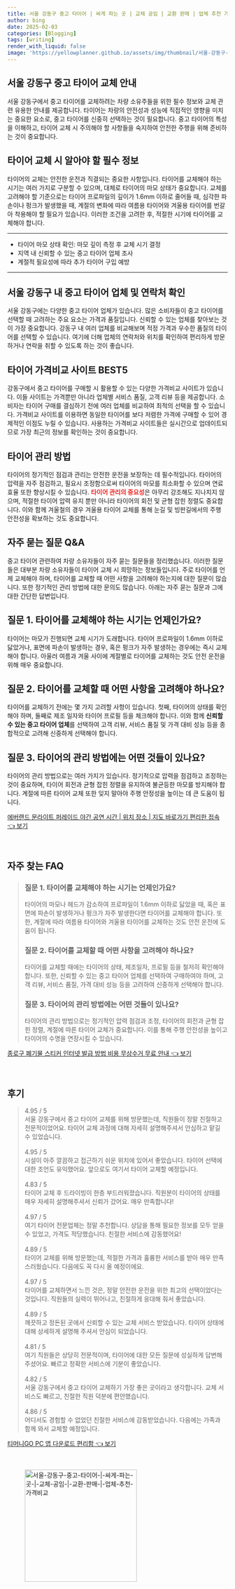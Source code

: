 ```yaml
---
title: 서울 강동구 중고 타이어 | 싸게 파는 곳 | 교체 공임 | 교환 판매 | 업체 추천 가격비교
author: bing
date: 2025-02-03
categories: [Blogging]
tags: [writing]
render_with_liquid: false
image: 'https://yellowplanner.github.io/assets/img/thumbnail/서울-강동구-중고-타이어-|-싸게-파는-곳-|-교체-공임-|-교환-판매-|-업체-추천-가격비교.webp'
---
```



<h2 id='중고 타이어 교체 안내'>서울 강동구 중고 타이어 교체 안내</h2>

<p>서울 강동구에서 중고 타이어를 교체하려는 차량 소유주들을 위한 필수 정보와 교체 관련 유용한 안내를 제공합니다. 타이어는 차량의 안전성과 성능에 직접적인 영향을 미치는 중요한 요소로, 중고 타이어를 신중히 선택하는 것이 필요합니다. 중고 타이어의 특성을 이해하고, 타이어 교체 시 주의해야 할 사항들을 숙지하여 안전한 주행을 위해 준비하는 것이 중요합니다.</p>

<h2 id='중고 타이어 업체 정보'>타이어 교체 시 알아야 할 필수 정보</h2>

<p>타이어의 교체는 안전한 운전과 직결되는 중요한 사항입니다. 타이어를 교체해야 하는 시기는 여러 가지로 구분할 수 있으며, 대체로 타이어의 마모 상태가 중요합니다. 교체를 고려해야 할 기준으로는 타이어 프로파일의 깊이가 1.6mm 이하로 줄어들 때, 심각한 파손이나 펑크가 발생했을 때, 계절의 변화에 따라 여름용 타이어와 겨울용 타이어를 번갈아 착용해야 할 필요가 있습니다. 이러한 조건을 고려한 후, 적절한 시기에 타이어를 교체해야 합니다.</p>

<hr />

<ul>
    <li>타이어 마모 상태 확인: 마모 깊이 측정 후 교체 시기 결정</li>
    <li>지역 내 신뢰할 수 있는 중고 타이어 업체 조사</li>
    <li>계절적 필요성에 따라 추가 타이어 구입 예방</li>
</ul>

<hr />

<h2 id='서울 강동구 타이어 업체 연락처'>서울 강동구 내 중고 타이어 업체 및 연락처 확인</h2>

<p>서울 강동구에는 다양한 중고 타이어 업체가 있습니다. 많은 소비자들이 중고 타이어를 선택할 때 고려하는 주요 요소는 가격과 품질입니다. 신뢰할 수 있는 업체를 찾아보는 것이 가장 중요합니다. 강동구 내 여러 업체를 비교해보며 적정 가격과 우수한 품질의 타이어를 선택할 수 있습니다. 여기에 더해 업체의 연락처와 위치를 확인하여 편리하게 방문하거나 연락을 취할 수 있도록 하는 것이 좋습니다.</p>

<h2 id='타이어 가격비교 사이트 추천'>타이어 가격비교 사이트 BEST5</h2>

<p>강동구에서 중고 타이어를 구매할 시 활용할 수 있는 다양한 가격비교 사이트가 있습니다. 이들 사이트는 가격뿐만 아니라 업체별 서비스 품질, 고객 리뷰 등을 제공합니다. 소비자는 타이어 구매를 결심하기 전에 여러 업체를 비교하여 최적의 선택을 할 수 있습니다. 가격비교 사이트를 이용하면 동일한 타이어를 보다 저렴한 가격에 구매할 수 있어 경제적인 이점도 누릴 수 있습니다. 사용하는 가격비교 사이트들은 실시간으로 업데이트되므로 가장 최근의 정보를 확인하는 것이 중요합니다.</p>

<h2 id='타이어 관리 방법 알아보기'>타이어 관리 방법</h2>

<p>타이어의 정기적인 점검과 관리는 안전한 운전을 보장하는 데 필수적입니다. 타이어의 압력을 자주 점검하고, 필요시 조정함으로써 타이어의 마모를 최소화할 수 있으며 연료 효율 또한 향상시킬 수 있습니다. <b><span style="color: #ee2323;">타이어 관리의 중요성</span></b>은 아무리 강조해도 지나치지 않으며, 적절한 타이어 압력 유지 뿐만 아니라 타이어의 회전 및 균형 잡힌 정렬도 중요합니다. 이와 함께 겨울철의 경우 겨울용 타이어 교체를 통해 눈길 및 빙판길에서의 주행 안전성을 확보하는 것도 중요합니다.</p>

<h2 id='자주 묻는 질문'>자주 묻는 질문 Q&A</h2>

<p>중고 타이어 관련하여 차량 소유자들이 자주 묻는 질문들을 정리했습니다. 이러한 질문들은 대부분 차량 소유자들이 타이어 교체 시 희망하는 정보들입니다. 주로 타이어를 언제 교체해야 하며, 타이어를 교체할 때 어떤 사항을 고려해야 하는지에 대한 질문이 많습니다. 또한 정기적인 관리 방법에 대한 문의도 많습니다. 아래는 자주 묻는 질문과 그에 대한 간단한 답변입니다.</p>

<h2 id='타이어 교체 시기'>질문 1. 타이어를 교체해야 하는 시기는 언제인가요?</h2>

<p>타이어는 마모가 진행되면 교체 시기가 도래합니다. 타이어 프로파일이 1.6mm 이하로 닳았거나, 표면에 파손이 발생하는 경우, 혹은 펑크가 자주 발생하는 경우에는 즉시 교체해야 합니다. 아울러 여름과 겨울 사이에 계절별로 타이어를 교체하는 것도 안전 운전을 위해 매우 중요합니다.</p>

<h2 id='타이어 교체 시 고려 사항'>질문 2. 타이어를 교체할 때 어떤 사항을 고려해야 하나요?</h2>

<p>타이어를 교체하기 전에는 몇 가지 고려할 사항이 있습니다. 첫째, 타이어의 상태를 확인해야 하며, 둘째로 제조 일자와 타이어 프로필 등을 체크해야 합니다. 이와 함께 <b>신뢰할 수 있는 중고 타이어 업체</b>를 선택하여 고객 리뷰, 서비스 품질 및 가격 대비 성능 등을 종합적으로 고려해 신중하게 선택해야 합니다.</p>

<h2 id='타이어 관리 방법 질문'>질문 3. 타이어의 관리 방법에는 어떤 것들이 있나요?</h2>

<p>타이어의 관리 방법으로는 여러 가지가 있습니다. 정기적으로 압력을 점검하고 조정하는 것이 중요하며, 타이어 회전과 균형 잡힌 정렬을 유지하여 불균등한 마모를 방지해야 합니다. 계절에 따른 타이어 교체 또한 잊지 말아야 주행 안정성을 높이는 데 큰 도움이 됩니다.</p>


<p><a class="click-button" title="에버랜드 문라이트 퍼레이드 야간 공연 시간 | 위치 장소 | 지도 바로가기 편리한 접속" href="https://yellowplanner.github.io/posts/%EC%97%90%EB%B2%84%EB%9E%9C%EB%93%9C-%EB%AC%B8%EB%9D%BC%EC%9D%B4%ED%8A%B8-%ED%8D%BC%EB%A0%88%EC%9D%B4%EB%93%9C-%EC%95%BC%EA%B0%84-%EA%B3%B5%EC%97%B0-%EC%8B%9C%EA%B0%84-%EC%9C%84%EC%B9%98-%EC%9E%A5%EC%86%8C-%EC%A7%80%EB%8F%84-%EB%B0%94%EB%A1%9C%EA%B0%80%EA%B8%B0-%ED%8E%B8%EB%A6%AC%ED%95%9C-%EC%A0%91%EC%86%8D/" rel="dofollow">에버랜드 문라이트 퍼레이드 야간 공연 시간 | 위치 장소 | 지도 바로가기 편리한 접속 👈 보기</a></p><br>
<h2 id='자주_찾는_FAQ'>자주 찾는 FAQ</h2>
<div itemscope="" itemtype="https://schema.org/FAQPage"> 
<blockquote> 
<div itemscope="" itemprop="mainEntity" itemtype="https://schema.org/Question"> 
<h3 itemprop="name">질문 1. 타이어를 교체해야 하는 시기는 언제인가요?</h3> 
<div itemscope="" itemprop="acceptedAnswer" itemtype="https://schema.org/Answer"> 
<span itemprop="text"> 
<p>타이어의 마모나 헤드가 감소하여 프로파일이 1.6mm 이하로 닳았을 때, 혹은 표면에 파손이 발생하거나 펑크가 자주 발생한다면 타이어를 교체해야 합니다. 또한, 계절에 따라 여름용 타이어와 겨울용 타이어를 교체하는 것도 안전 운전에 도움이 됩니다.</p> 
</span> 
</div> 
</div> 

<div itemscope="" itemprop="mainEntity" itemtype="https://schema.org/Question"> 
<h3 itemprop="name">질문 2. 타이어를 교체할 때 어떤 사항을 고려해야 하나요?</h3> 
<div itemscope="" itemprop="acceptedAnswer" itemtype="https://schema.org/Answer"> 
<span itemprop="text"> 
<p>타이어를 교체할 때에는 타이어의 상태, 제조일자, 프로필 등을 철저히 확인해야 합니다. 또한, 신뢰할 수 있는 중고 타이어 업체를 선택하여 구매하여야 하며, 고객 리뷰, 서비스 품질, 가격 대비 성능 등을 고려하여 신중하게 선택해야 합니다.</p> 
</span> 
</div> 
</div> 

<div itemscope="" itemprop="mainEntity" itemtype="https://schema.org/Question"> 
<h3 itemprop="name">질문 3. 타이어의 관리 방법에는 어떤 것들이 있나요?</h3> 
<div itemscope="" itemprop="acceptedAnswer" itemtype="https://schema.org/Answer"> 
<span itemprop="text"> 
<p>타이어의 관리 방법으로는 정기적인 압력 점검과 조정, 타이어의 회전과 균형 잡힌 정렬, 계절에 따른 타이어 교체가 중요합니다. 이를 통해 주행 안전성을 높이고 타이어의 수명을 연장시킬 수 있습니다.</p> 
</span> 
</div> 
</div> 
</blockquote> 
</div>
<p><a class="click-button" title="종로구 폐기물 스티커 인터넷 발급 방법 비용 무상수거 무료 안내" href="https://yellowplanner.github.io/posts/%EC%A2%85%EB%A1%9C%EA%B5%AC-%ED%8F%90%EA%B8%B0%EB%AC%BC-%EC%8A%A4%ED%8B%B0%EC%BB%A4-%EC%9D%B8%ED%84%B0%EB%84%B7-%EB%B0%9C%EA%B8%89-%EB%B0%A9%EB%B2%95-%EB%B9%84%EC%9A%A9-%EB%AC%B4%EC%83%81%EC%88%98%EA%B1%B0-%EB%AC%B4%EB%A3%8C-%EC%95%88%EB%82%B4/" rel="dofollow">종로구 폐기물 스티커 인터넷 발급 방법 비용 무상수거 무료 안내 👈 보기</a></p><br>
<h2 id='후기'>후기</h2>
<div itemscope itemtype="https://schema.org/Product">
  <blockquote>
  <div itemprop="review" itemscope itemtype="https://schema.org/Review">
      <div itemprop="reviewRating" itemscope itemtype="https://schema.org/Rating"> <span itemprop="ratingValue">4.95</span> / <span itemprop="bestRating">5</span> </div>
      <span itemprop="reviewBody">서울 강동구에서 중고 타이어 교체를 위해 방문했는데, 직원들이 정말 친절하고 전문적이었어요. 타이어 교체 과정에 대해 자세히 설명해주셔서 안심하고 맡길 수 있었습니다.</span>
  </div>
  <br>
  <div itemprop="review" itemscope itemtype="https://schema.org/Review">
      <div itemprop="reviewRating" itemscope itemtype="https://schema.org/Rating"> <span itemprop="ratingValue">4.95</span> / <span itemprop="bestRating">5</span> </div>
      <span itemprop="reviewBody">시설이 아주 깔끔하고 접근하기 쉬운 위치에 있어서 좋았습니다. 타이어 선택에 대한 조언도 유익했어요. 앞으로도 여기서 타이어 교체할 예정입니다.</span>
  </div>
  <br>
  <div itemprop="review" itemscope itemtype="https://schema.org/Review">
      <div itemprop="reviewRating" itemscope itemtype="https://schema.org/Rating"> <span itemprop="ratingValue">4.83</span> / <span itemprop="bestRating">5</span> </div>
      <span itemprop="reviewBody">타이어 교체 후 드라이빙이 한층 부드러워졌습니다. 직원분이 타이어의 상태를 매우 자세히 설명해주셔서 신뢰가 갔어요. 매우 만족합니다!</span>
  </div>
  <br>
  <div itemprop="review" itemscope itemtype="https://schema.org/Review">
      <div itemprop="reviewRating" itemscope itemtype="https://schema.org/Rating"> <span itemprop="ratingValue">4.97</span> / <span itemprop="bestRating">5</span> </div>
      <span itemprop="reviewBody">여기 타이어 전문업체는 정말 추천합니다. 상담을 통해 필요한 정보를 모두 얻을 수 있었고, 가격도 적당했습니다. 친절한 서비스에 감동했어요!</span>
  </div>
  <br>
  <div itemprop="review" itemscope itemtype="https://schema.org/Review">
      <div itemprop="reviewRating" itemscope itemtype="https://schema.org/Rating"> <span itemprop="ratingValue">4.89</span> / <span itemprop="bestRating">5</span> </div>
      <span itemprop="reviewBody">타이어 교체를 위해 방문했는데, 적절한 가격과 훌륭한 서비스를 받아 매우 만족스러웠습니다. 다음에도 꼭 다시 올 예정이에요.</span>
  </div>
  <br>
  <div itemprop="review" itemscope itemtype="https://schema.org/Review">
      <div itemprop="reviewRating" itemscope itemtype="https://schema.org/Rating"> <span itemprop="ratingValue">4.97</span> / <span itemprop="bestRating">5</span> </div>
      <span itemprop="reviewBody">타이어를 교체하면서 느낀 것은, 정말 안전한 운전을 위한 최고의 선택이었다는 것입니다. 직원들의 실력이 뛰어나고, 친절하게 응대해 줘서 좋았습니다.</span>
  </div>
  <br>
  <div itemprop="review" itemscope itemtype="https://schema.org/Review">
      <div itemprop="reviewRating" itemscope itemtype="https://schema.org/Rating"> <span itemprop="ratingValue">4.89</span> / <span itemprop="bestRating">5</span> </div>
      <span itemprop="reviewBody">깨끗하고 정돈된 곳에서 신뢰할 수 있는 교체 서비스 받았습니다. 타이어 상태에 대해 상세하게 설명해 주셔서 안심이 되었습니다.</span>
  </div>
  <br>
  <div itemprop="review" itemscope itemtype="https://schema.org/Review">
      <div itemprop="reviewRating" itemscope itemtype="https://schema.org/Rating"> <span itemprop="ratingValue">4.81</span> / <span itemprop="bestRating">5</span> </div>
      <span itemprop="reviewBody">여기 직원들은 상당히 전문적이며, 타이어에 대한 모든 질문에 성실하게 답변해주셨어요. 빠르고 정확한 서비스에 기분이 좋았습니다.</span>
  </div>
  <br>
  <div itemprop="review" itemscope itemtype="https://schema.org/Review">
      <div itemprop="reviewRating" itemscope itemtype="https://schema.org/Rating"> <span itemprop="ratingValue">4.82</span> / <span itemprop="bestRating">5</span> </div>
      <span itemprop="reviewBody">서울 강동구에서 중고 타이어 교체하기 가장 좋은 곳이라고 생각합니다. 교체 서비스도 빠르고, 친절한 직원 덕분에 편안했습니다.</span>
  </div>
  <br>
  <div itemprop="review" itemscope itemtype="https://schema.org/Review">
      <div itemprop="reviewRating" itemscope itemtype="https://schema.org/Rating"> <span itemprop="ratingValue">4.86</span> / <span itemprop="bestRating">5</span> </div>
      <span itemprop="reviewBody">어디서도 경험할 수 없었던 친절한 서비스에 감동받았습니다. 다음에는 가족과 함께 와서 교체할 예정입니다.</span>
  </div>
  </blockquote>
</div>
<p><a class="click-button" title="티머니GO PC 앱 다운로드 편리함" href="https://yellowplanner.github.io/posts/%ED%8B%B0%EB%A8%B8%EB%8B%88GO-PC-%EC%95%B1-%EB%8B%A4%EC%9A%B4%EB%A1%9C%EB%93%9C-%ED%8E%B8%EB%A6%AC%ED%95%A8/" rel="dofollow">티머니GO PC 앱 다운로드 편리함 👈 보기</a></p><br>
<figure class="image"><img src="https://yellowplanner.github.io/assets/img/thumbnail/서울-강동구-중고-타이어-|-싸게-파는-곳-|-교체-공임-|-교환-판매-|-업체-추천-가격비교.webp" alt="서울-강동구-중고-타이어-|-싸게-파는-곳-|-교체-공임-|-교환-판매-|-업체-추천-가격비교" width="256" height="256"></figure>